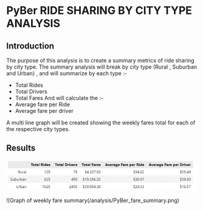 # PyBer RIDE SHARING BY CITY TYPE ANALYSIS

## Introduction

The purpose of this analysis is to create a summary metrics of ride sharing by city type. The summary analysis will break by city type (Rural , Suburban and Urban) , and will summarize by each type :- 
- Total Rides
- Total Drivers
- Total Fares
And will calculate the :- 
- Average fare per Ride
- Average fare per driver

A multi line graph will be created showing the weekly fares total for each of the respective city types.

## Results

![Summary dataframe by city type](/analysis/Summary_DF_by_city_type.png)

![Graph of weekly fare summary(/analysis/PyBer_fare_summary.png)
